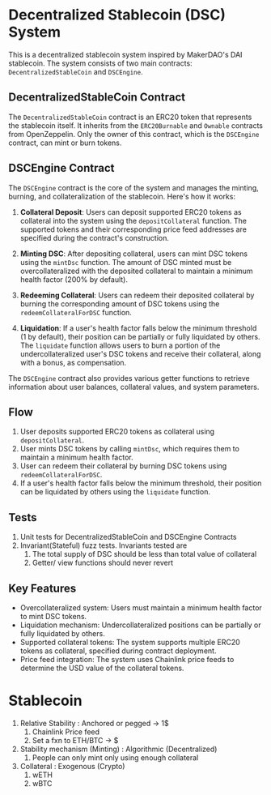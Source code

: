 # Decentralized Stablecoin (DSC) System

This is a decentralized stablecoin system inspired by MakerDAO's DAI stablecoin. The system consists of two main contracts: `DecentralizedStableCoin` and `DSCEngine`.

## DecentralizedStableCoin Contract

The `DecentralizedStableCoin` contract is an ERC20 token that represents the stablecoin itself. It inherits from the `ERC20Burnable` and `Ownable` contracts from OpenZeppelin. Only the owner of this contract, which is the `DSCEngine` contract, can mint or burn tokens.

## DSCEngine Contract

The `DSCEngine` contract is the core of the system and manages the minting, burning, and collateralization of the stablecoin. Here's how it works:

1. **Collateral Deposit**: Users can deposit supported ERC20 tokens as collateral into the system using the `depositCollateral` function. The supported tokens and their corresponding price feed addresses are specified during the contract's construction.

2. **Minting DSC**: After depositing collateral, users can mint DSC tokens using the `mintDsc` function. The amount of DSC minted must be overcollateralized with the deposited collateral to maintain a minimum health factor (200% by default).

3. **Redeeming Collateral**: Users can redeem their deposited collateral by burning the corresponding amount of DSC tokens using the `redeemCollateralForDSC` function.

4. **Liquidation**: If a user's health factor falls below the minimum threshold (1 by default), their position can be partially or fully liquidated by others. The `liquidate` function allows users to burn a portion of the undercollateralized user's DSC tokens and receive their collateral, along with a bonus, as compensation.

The `DSCEngine` contract also provides various getter functions to retrieve information about user balances, collateral values, and system parameters.

## Flow

1. User deposits supported ERC20 tokens as collateral using `depositCollateral`.
2. User mints DSC tokens by calling `mintDsc`, which requires them to maintain a minimum health factor.
3. User can redeem their collateral by burning DSC tokens using `redeemCollateralForDSC`.
4. If a user's health factor falls below the minimum threshold, their position can be liquidated by others using the `liquidate` function.

## Tests

1. Unit tests for DecentralizedStableCoin and DSCEngine Contracts
2. Invariant(Stateful) fuzz tests. Invariants tested are
   1. The total supply of DSC should be less than total value of collateral
   2. Getter/ view functions should never revert 

## Key Features

- Overcollateralized system: Users must maintain a minimum health factor to mint DSC tokens.
- Liquidation mechanism: Undercollateralized positions can be partially or fully liquidated by others.
- Supported collateral tokens: The system supports multiple ERC20 tokens as collateral, specified during contract deployment.
- Price feed integration: The system uses Chainlink price feeds to determine the USD value of the collateral tokens.

# Stablecoin

1. Relative Stability : Anchored or pegged -> 1$
   1. Chainlink Price feed
   2. Set a fxn to ETH/BTC -> $
2. Stability mechanism (Minting) : Algorithmic (Decentralized)
   1. People can only mint only using enough collateral
3. Collateral : Exogenous (Crypto)
   1. wETH
   2. wBTC
